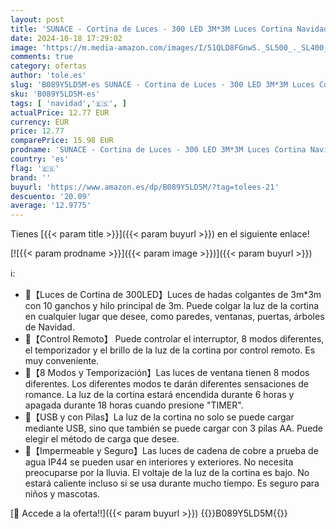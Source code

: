```yaml
---
layout: post
title: 'SUNACE - Cortina de Luces - 300 LED 3M*3M Luces Cortina Navidad UAB y Batería Cortina Luces 8 Modos Impermeable Control Remoto Luz de Cortina Cadena de Luces para Ventana Pared Boda Fiesta  Blanco Cálido '
date: 2024-10-18 17:29:02
image: 'https://m.media-amazon.com/images/I/51QLD8FGnwS._SL500_._SL400_.jpg'
comments: true
category: ofertas
author: 'tole.es'
slug: 'B089Y5LD5M-es SUNACE - Cortina de Luces - 300 LED 3M*3M Luces Cortina...'
sku: 'B089Y5LD5M-es'
tags: [ 'navidad','🇪🇸', ]
actualPrice: 12.77 EUR
currency: EUR
price: 12.77
comparePrice: 15.98 EUR
prodname: 'SUNACE - Cortina de Luces - 300 LED 3M*3M Luces Cortina Navidad UAB y Batería Cortina Luces 8 Modos Impermeable Control Remoto Luz de Cortina Cadena de Luces para Ventana Pared Boda Fiesta  Blanco Cálido '
country: 'es'
flag: '🇪🇸'
brand: ''
buyurl: 'https://www.amazon.es/dp/B089Y5LD5M/?tag=tolees-21'
descuento: '20.09'
average: '12.9775'
---
```


Tienes [{{< param title >}}]({{< param buyurl >}}) en el siguiente enlace!

[![{{< param prodname >}}]({{< param image >}})]({{< param buyurl >}})

ℹ️:

- 🌟【Luces de Cortina de 300LED】Luces de hadas colgantes de 3m*3m con 10 ganchos y hilo principal de 3m. Puede colgar la luz de la cortina en cualquier lugar que desee, como paredes, ventanas, puertas, árboles de Navidad.
- 🌟【Control Remoto】 Puede controlar el interruptor, 8 modos diferentes, el temporizador y el brillo de la luz de la cortina por control remoto. Es muy conveniente.
- 🌟【8 Modos y Temporización】Las luces de ventana tienen 8 modos diferentes. Los diferentes modos te darán diferentes sensaciones de romance. La luz de la cortina estará encendida durante 6 horas y apagada durante 18 horas cuando presione "TIMER".
- 🌟【USB y con Pilas】La luz de la cortina no solo se puede cargar mediante USB, sino que también se puede cargar con 3 pilas AA. Puede elegir el método de carga que desee.
- 🌟【Impermeable y Seguro】Las luces de cadena de cobre a prueba de agua IP44 se pueden usar en interiores y exteriores. No necesita preocuparse por la lluvia. El voltaje de la luz de la cortina es bajo. No estará caliente incluso si se usa durante mucho tiempo. Es seguro para niños y mascotas.

[🛒 Accede a la oferta!!]({{< param buyurl >}})
{{<world>}}B089Y5LD5M{{</world>}}

